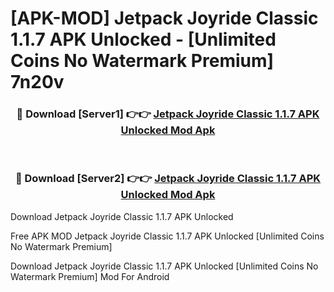 # [APK-MOD] Jetpack Joyride Classic 1.1.7 APK Unlocked - [Unlimited Coins No Watermark Premium] 7n20v



<div align="center">
<h3>🔴 Download [Server1] 👉👉 <a href="https://momento.my/?title=Jetpack_Joyride_Classic_1.1.7_APK_Unlocked">Jetpack Joyride Classic 1.1.7 APK Unlocked Mod Apk</a></h3><br>

<h3>🔴 Download [Server2] 👉👉 <a href="https://momento.my/?title=Jetpack_Joyride_Classic_1.1.7_APK_Unlocked">Jetpack Joyride Classic 1.1.7 APK Unlocked Mod Apk</a></h3>
</div>



Download Jetpack Joyride Classic 1.1.7 APK Unlocked 

Free APK MOD Jetpack Joyride Classic 1.1.7 APK Unlocked [Unlimited Coins No Watermark Premium]

Download Jetpack Joyride Classic 1.1.7 APK Unlocked [Unlimited Coins No Watermark Premium] Mod For Android
